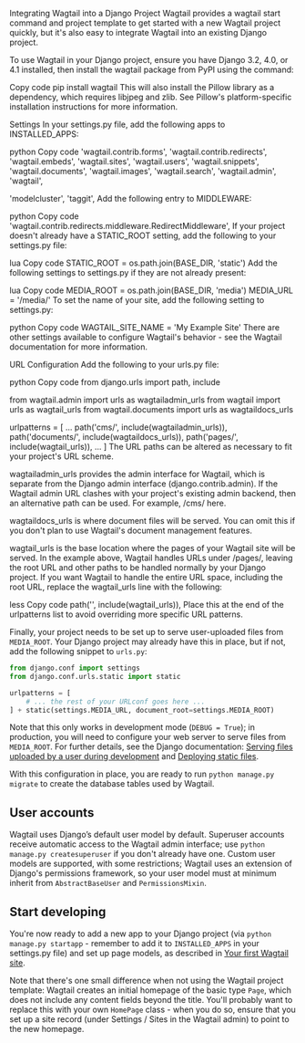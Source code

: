 Integrating Wagtail into a Django Project
Wagtail provides a wagtail start command and project template to get started with a new Wagtail project quickly, but it's also easy to integrate Wagtail into an existing Django project.

To use Wagtail in your Django project, ensure you have Django 3.2, 4.0, or 4.1 installed, then install the wagtail package from PyPI using the command:

Copy code
pip install wagtail
This will also install the Pillow library as a dependency, which requires libjpeg and zlib. See Pillow's platform-specific installation instructions for more information.

Settings
In your settings.py file, add the following apps to INSTALLED_APPS:

python
Copy code
'wagtail.contrib.forms',
'wagtail.contrib.redirects',
'wagtail.embeds',
'wagtail.sites',
'wagtail.users',
'wagtail.snippets',
'wagtail.documents',
'wagtail.images',
'wagtail.search',
'wagtail.admin',
'wagtail',

'modelcluster',
'taggit',
Add the following entry to MIDDLEWARE:

python
Copy code
'wagtail.contrib.redirects.middleware.RedirectMiddleware',
If your project doesn't already have a STATIC_ROOT setting, add the following to your settings.py file:

lua
Copy code
STATIC_ROOT = os.path.join(BASE_DIR, 'static')
Add the following settings to settings.py if they are not already present:

lua
Copy code
MEDIA_ROOT = os.path.join(BASE_DIR, 'media')
MEDIA_URL = '/media/'
To set the name of your site, add the following setting to settings.py:

python
Copy code
WAGTAIL_SITE_NAME = 'My Example Site'
There are other settings available to configure Wagtail's behavior - see the Wagtail documentation for more information.

URL Configuration
Add the following to your urls.py file:

python
Copy code
from django.urls import path, include

from wagtail.admin import urls as wagtailadmin_urls
from wagtail import urls as wagtail_urls
from wagtail.documents import urls as wagtaildocs_urls

urlpatterns = [
    ...
    path('cms/', include(wagtailadmin_urls)),
    path('documents/', include(wagtaildocs_urls)),
    path('pages/', include(wagtail_urls)),
    ...
]
The URL paths can be altered as necessary to fit your project's URL scheme.

wagtailadmin_urls provides the admin interface for Wagtail, which is separate from the Django admin interface (django.contrib.admin). If the Wagtail admin URL clashes with your project's existing admin backend, then an alternative path can be used. For example, /cms/ here.

wagtaildocs_urls is where document files will be served. You can omit this if you don't plan to use Wagtail's document management features.

wagtail_urls is the base location where the pages of your Wagtail site will be served. In the example above, Wagtail handles URLs under /pages/, leaving the root URL and other paths to be handled normally by your Django project. If you want Wagtail to handle the entire URL space, including the root URL, replace the wagtail_urls line with the following:

less
Copy code
path('', include(wagtail_urls)),
Place this at the end of the urlpatterns list to avoid overriding more specific URL patterns.

Finally, your project needs to be set up to serve user-uploaded files from `MEDIA_ROOT`. Your Django project may already have this in place, but if not, add the following snippet to `urls.py`:

```python
from django.conf import settings
from django.conf.urls.static import static

urlpatterns = [
    # ... the rest of your URLconf goes here ...
] + static(settings.MEDIA_URL, document_root=settings.MEDIA_ROOT)
```

Note that this only works in development mode (`DEBUG = True`); in production, you will need to configure your web server to serve files from `MEDIA_ROOT`. For further details, see the Django documentation: [Serving files uploaded by a user during development](https://docs.djangoproject.com/en/stable/howto/static-files/#serving-files-uploaded-by-a-user-during-development) and [Deploying static files](https://docs.djangoproject.com/en/stable/howto/static-files/deployment/).

With this configuration in place, you are ready to run `python manage.py migrate` to create the database tables used by Wagtail.

## User accounts

Wagtail uses Django’s default user model by default. Superuser accounts receive automatic access to the Wagtail admin interface; use `python manage.py createsuperuser` if you don't already have one. Custom user models are supported, with some restrictions; Wagtail uses an extension of Django's permissions framework, so your user model must at minimum inherit from `AbstractBaseUser` and `PermissionsMixin`.

## Start developing

You're now ready to add a new app to your Django project (via `python manage.py startapp` - remember to add it to `INSTALLED_APPS` in your settings.py file) and set up page models, as described in [Your first Wagtail site](/getting_started/tutorial).

Note that there's one small difference when not using the Wagtail project template: Wagtail creates an initial homepage of the basic type `Page`, which does not include any content fields beyond the title. You'll probably want to replace this with your own `HomePage` class - when you do so, ensure that you set up a site record (under Settings / Sites in the Wagtail admin) to point to the new homepage.
